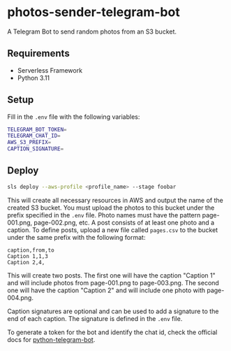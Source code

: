 # photos-sender-telegram-bot

A Telegram Bot to send random photos from an S3 bucket.

## Requirements

- Serverless Framework
- Python 3.11

## Setup

Fill in the `.env` file with the following variables:

```bash
TELEGRAM_BOT_TOKEN=
TELEGRAM_CHAT_ID=
AWS_S3_PREFIX=
CAPTION_SIGNATURE=
```

## Deploy

```bash
sls deploy --aws-profile <profile_name> --stage foobar
```

This will create all necessary resources in AWS and output the name of the
created S3 bucket. You must upload the photos to this bucket under the prefix
specified in the `.env` file.
Photo names must have the pattern page-001.png, page-002.png, etc.
A post consists of at least one photo and a caption.
To define posts, upload a new file called `pages.csv` to the bucket under the
same prefix with the following format:

```csv
caption,from,to
Caption 1,1,3
Caption 2,4,
```

This will create two posts. The first one will have the caption "Caption 1" and
will include photos from page-001.png to page-003.png. The second one will have
the caption "Caption 2" and will include one photo with page-004.png.

Caption signatures are optional and can be used to add a signature to the end of
each caption. The signature is defined in the `.env` file.

To generate a token for the bot and identify the chat id, check the
official docs for [python-telegram-bot](https://github.com/python-telegram-bot/python-telegram-bot/wiki/Introduction-to-the-API).